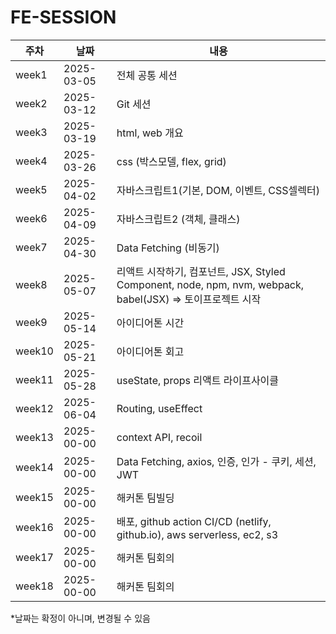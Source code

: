 # FE-SESSION

| 주차   | 날짜       | 내용                                                                                   |
|--------|------------|----------------------------------------------------------------------------------------|
| week1  | 2025-03-05 | 전체 공통 세션                                                                         |
| week2  | 2025-03-12 | Git 세션                                                                               |
| week3  | 2025-03-19 | html, web 개요                                                                         |
| week4  | 2025-03-26 | css (박스모델, flex, grid)                                                             |
| week5  | 2025-04-02 | 자바스크립트1(기본, DOM, 이벤트, CSS셀렉터)                                            |
| week6  | 2025-04-09 | 자바스크립트2 (객체, 클래스)                                                           |
| week7  | 2025-04-30 | Data Fetching (비동기)                                                                 |
| week8  | 2025-05-07 | 리액트 시작하기, 컴포넌트, JSX, Styled Component, node, npm, nvm, webpack, babel(JSX) ⇒ 토이프로젝트 시작 |
| week9  | 2025-05-14 | 아이디어톤 시간                                                                        |
| week10 | 2025-05-21 | 아이디어톤 회고                                                                        |
| week11 | 2025-05-28 | useState, props 리액트 라이프사이클                                                     |
| week12 | 2025-06-04 | Routing, useEffect                                                                     |
| week13 | 2025-00-00 | context API, recoil                                                                    |
| week14 | 2025-00-00 | Data Fetching, axios, 인증, 인가 - 쿠키, 세션, JWT                                     |
| week15 | 2025-00-00 | 해커톤 팀빌딩                                                                          |
| week16 | 2025-00-00 | 배포, github action CI/CD (netlify, github.io), aws serverless, ec2, s3                |
| week17 | 2025-00-00 | 해커톤 팀회의                                                                          |
| week18 | 2025-00-00 | 해커톤 팀회의                                                                          |

 *날짜는 확정이 아니며, 변경될 수 있음
